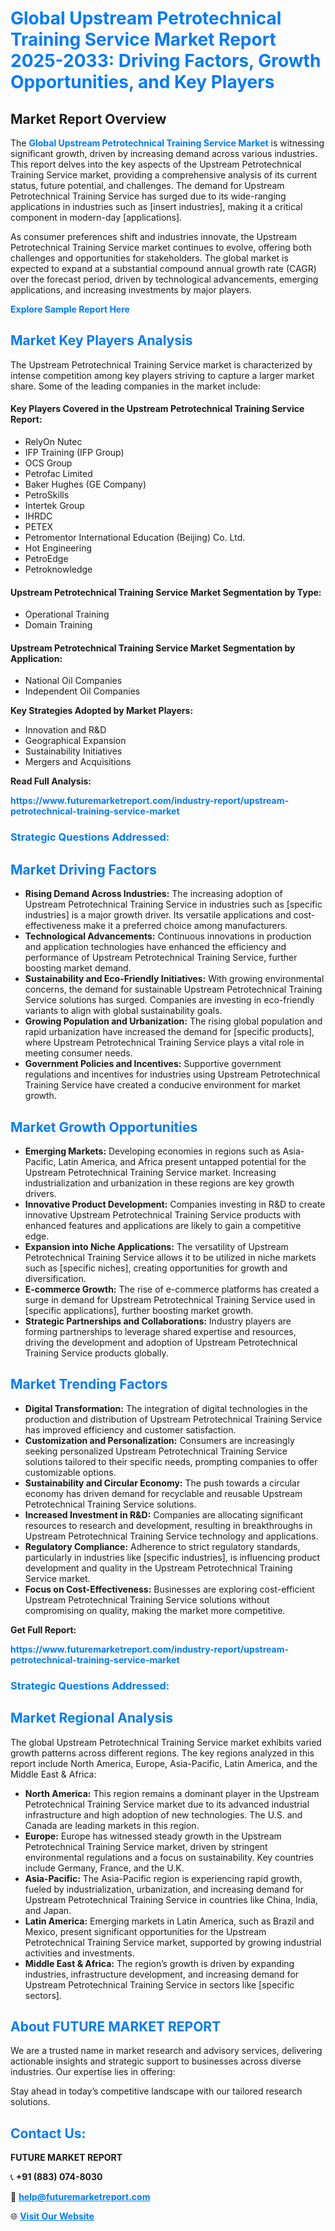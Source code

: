 <h1 style="color: #007BFF;">Global Upstream Petrotechnical Training Service Market Report 2025-2033: Driving Factors, Growth Opportunities, and Key Players</h1>

<section id="overview">
<h2>Market Report Overview</h2>
<p>The <a href="https://www.futuremarketreport.com/industry-report/upstream-petrotechnical-training-service-market" style="color: #007BFF; text-decoration: none;"><strong>Global Upstream Petrotechnical Training Service Market</strong></a> is witnessing significant growth, driven by increasing demand across various industries. This report delves into the key aspects of the Upstream Petrotechnical Training Service market, providing a comprehensive analysis of its current status, future potential, and challenges. The demand for Upstream Petrotechnical Training Service has surged due to its wide-ranging applications in industries such as [insert industries], making it a critical component in modern-day [applications].</p>
<p>As consumer preferences shift and industries innovate, the Upstream Petrotechnical Training Service market continues to evolve, offering both challenges and opportunities for stakeholders. The global market is expected to expand at a substantial compound annual growth rate (CAGR) over the forecast period, driven by technological advancements, emerging applications, and increasing investments by major players.</p>
</section>

<section id="overview">
<p><a href="https://www.futuremarketreport.com/request-sample/reportId=28451" style="color: #007BFF; text-decoration: none;"><strong>Explore Sample Report Here</strong></a></p>
</section>

<section id="key-players">
<h2 style="color: #007BFF;">Market Key Players Analysis</h2>
<p>The Upstream Petrotechnical Training Service market is characterized by intense competition among key players striving to capture a larger market share. Some of the leading companies in the market include:</p>
<h4>Key Players Covered in the Upstream Petrotechnical Training Service Report:</h4>
<ul><li>RelyOn Nutec</li><li>IFP Training (IFP Group)</li><li>OCS Group</li><li>Petrofac Limited</li><li>Baker Hughes (GE Company)</li><li>PetroSkills</li><li>Intertek Group</li><li>IHRDC</li><li>PETEX</li><li>Petromentor International Education (Beijing) Co. Ltd.</li><li>Hot Engineering</li><li>PetroEdge</li><li>Petroknowledge</li></ul>
<h4>Upstream Petrotechnical Training Service Market Segmentation by Type:</h4>
<ul><li>Operational Training</li><li>Domain Training</li></ul>

<h4>Upstream Petrotechnical Training Service Market Segmentation by Application:</h4>
<ul><li>National Oil Companies</li><li>Independent Oil Companies</li></ul>
<p><strong>Key Strategies Adopted by Market Players:</strong></p>
<ul>
<li>Innovation and R&D</li>
<li>Geographical Expansion</li>
<li>Sustainability Initiatives</li>
<li>Mergers and Acquisitions</li>
</ul>
</section>

<section>
<p><strong>Read Full Analysis: </strong></p><a href="https://www.futuremarketreport.com/industry-report/upstream-petrotechnical-training-service-market" style="color: #007BFF; text-decoration: none;"><strong>https://www.futuremarketreport.com/industry-report/upstream-petrotechnical-training-service-market</strong></a>
<h3 style="color: #007BFF;">Strategic Questions Addressed:</h3>
</section>

<section id="driving-factors">
<h2 style="color: #007BFF;">Market Driving Factors</h2>
<ul>
<li><strong>Rising Demand Across Industries:</strong> The increasing adoption of Upstream Petrotechnical Training Service in industries such as [specific industries] is a major growth driver. Its versatile applications and cost-effectiveness make it a preferred choice among manufacturers.</li>
<li><strong>Technological Advancements:</strong> Continuous innovations in production and application technologies have enhanced the efficiency and performance of Upstream Petrotechnical Training Service, further boosting market demand.</li>
<li><strong>Sustainability and Eco-Friendly Initiatives:</strong> With growing environmental concerns, the demand for sustainable Upstream Petrotechnical Training Service solutions has surged. Companies are investing in eco-friendly variants to align with global sustainability goals.</li>
<li><strong>Growing Population and Urbanization:</strong> The rising global population and rapid urbanization have increased the demand for [specific products], where Upstream Petrotechnical Training Service plays a vital role in meeting consumer needs.</li>
<li><strong>Government Policies and Incentives:</strong> Supportive government regulations and incentives for industries using Upstream Petrotechnical Training Service have created a conducive environment for market growth.</li>
</ul>
</section>

<section id="growth-opportunities">
<h2 style="color: #007BFF;">Market Growth Opportunities</h2>
<ul>
<li><strong>Emerging Markets:</strong> Developing economies in regions such as Asia-Pacific, Latin America, and Africa present untapped potential for the Upstream Petrotechnical Training Service market. Increasing industrialization and urbanization in these regions are key growth drivers.</li>
<li><strong>Innovative Product Development:</strong> Companies investing in R&D to create innovative Upstream Petrotechnical Training Service products with enhanced features and applications are likely to gain a competitive edge.</li>
<li><strong>Expansion into Niche Applications:</strong> The versatility of Upstream Petrotechnical Training Service allows it to be utilized in niche markets such as [specific niches], creating opportunities for growth and diversification.</li>
<li><strong>E-commerce Growth:</strong> The rise of e-commerce platforms has created a surge in demand for Upstream Petrotechnical Training Service used in [specific applications], further boosting market growth.</li>
<li><strong>Strategic Partnerships and Collaborations:</strong> Industry players are forming partnerships to leverage shared expertise and resources, driving the development and adoption of Upstream Petrotechnical Training Service products globally.</li>
</ul>
</section>

<section id="trending-factors">
<h2 style="color: #007BFF;">Market Trending Factors</h2>
<ul>
<li><strong>Digital Transformation:</strong> The integration of digital technologies in the production and distribution of Upstream Petrotechnical Training Service has improved efficiency and customer satisfaction.</li>
<li><strong>Customization and Personalization:</strong> Consumers are increasingly seeking personalized Upstream Petrotechnical Training Service solutions tailored to their specific needs, prompting companies to offer customizable options.</li>
<li><strong>Sustainability and Circular Economy:</strong> The push towards a circular economy has driven demand for recyclable and reusable Upstream Petrotechnical Training Service solutions.</li>
<li><strong>Increased Investment in R&D:</strong> Companies are allocating significant resources to research and development, resulting in breakthroughs in Upstream Petrotechnical Training Service technology and applications.</li>
<li><strong>Regulatory Compliance:</strong> Adherence to strict regulatory standards, particularly in industries like [specific industries], is influencing product development and quality in the Upstream Petrotechnical Training Service market.</li>
<li><strong>Focus on Cost-Effectiveness:</strong> Businesses are exploring cost-efficient Upstream Petrotechnical Training Service solutions without compromising on quality, making the market more competitive.</li>
</ul>
</section>

<section>
<p><strong>Get Full Report: </strong></p><a href="https://www.futuremarketreport.com/industry-report/upstream-petrotechnical-training-service-market" style="color: #007BFF; text-decoration: none;"><strong>https://www.futuremarketreport.com/industry-report/upstream-petrotechnical-training-service-market</strong></a>
<h3 style="color: #007BFF;">Strategic Questions Addressed:</h3>
</section>


<section id="regional-analysis">
<h2 style="color: #007BFF;">Market Regional Analysis</h2>
<p>The global Upstream Petrotechnical Training Service market exhibits varied growth patterns across different regions. The key regions analyzed in this report include North America, Europe, Asia-Pacific, Latin America, and the Middle East & Africa:</p>
<ul>
<li><strong>North America:</strong> This region remains a dominant player in the Upstream Petrotechnical Training Service market due to its advanced industrial infrastructure and high adoption of new technologies. The U.S. and Canada are leading markets in this region.</li>
<li><strong>Europe:</strong> Europe has witnessed steady growth in the Upstream Petrotechnical Training Service market, driven by stringent environmental regulations and a focus on sustainability. Key countries include Germany, France, and the U.K.</li>
<li><strong>Asia-Pacific:</strong> The Asia-Pacific region is experiencing rapid growth, fueled by industrialization, urbanization, and increasing demand for Upstream Petrotechnical Training Service in countries like China, India, and Japan.</li>
<li><strong>Latin America:</strong> Emerging markets in Latin America, such as Brazil and Mexico, present significant opportunities for the Upstream Petrotechnical Training Service market, supported by growing industrial activities and investments.</li>
<li><strong>Middle East & Africa:</strong> The region’s growth is driven by expanding industries, infrastructure development, and increasing demand for Upstream Petrotechnical Training Service in sectors like [specific sectors].</li>
</ul>
</section>

<footer>
<h2 style="color: #007BFF;">About FUTURE MARKET REPORT</h2>
<p>We are a trusted name in market research and advisory services, delivering actionable insights and strategic support to businesses across diverse industries. Our expertise lies in offering:</p>

<p>Stay ahead in today’s competitive landscape with our tailored research solutions.</p>

<h2 style="color: #007BFF;">Contact Us:</h2>
<p><strong>FUTURE MARKET REPORT</strong></p>
<p>📞 <strong>+91 (883) 074-8030</strong></p>
<p>📧 <strong><a href="mailto:help@futuremarketreport.com" style="color: #007BFF;">help@futuremarketreport.com</a></strong></p>
<p>🌐 <strong><a href="https://www.futuremarketreport.com/" style="color: #007BFF;">Visit Our Website</a></strong></p>
</footer>